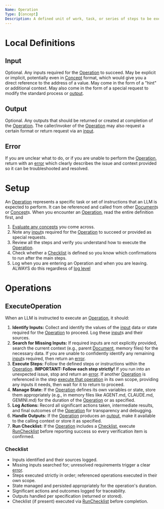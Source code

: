 ```yaml
---
Name: Operation
Type: [Concept]
Description: A defined unit of work, task, or series of steps to be executed by an LLM.
---
```

[Concept]:./concept.md
[Document]:./document.md
[Operation]:./operation.md
[Checklist]:./checklist.md
[RunChecklist]:./checklist.md#runchecklist
[input]:./operation.md#input
[output]:./operation.md#output
[error]:./operation.md#error

# Local Definitions
## Input
Optional. Any inputs required for the [Operation] to succeed. May be explicit or implicit, potentially even in [Concept] format, which would give you a direct reference to the address of a value. May come in the form of a "hint" or additional context. May also come in the form of a special request to modify the standard process or [output].
## Output
Optional. Any outputs that should be returned or created at completion of the [Operation]. The caller/invoker of the [Operation] may also request a certain format or return request via an [input].
## Error
If you are unclear what to do, or if you are unable to perform the [Operation], return with an [error] which clearly describes the issue and context provided so it can be troubleshooted and resolved.

# Setup
An [Operation] represents a specific task or set of instructions that an LLM is expected to perform. It can be referenced and called from other [Document]s or [Concept]s. When you encounter an [Operation], read the entire definition first, and 
1. [Evaluate any concepts](./concept.md#evaluateconcept) you come across.
2. Note any [input]s required for the [Operation] to succeed or provided as special requests.
3. Review all the steps and verify you understand how to execute the [Operation].
4. Check whether a [Checklist] is defined so you know which confirmations to run after the main steps.
5. Log when you are entering an Operation and when you are leaving. ALWAYS do this regardless of [log level](./workspace-context.md#log-level)

# Operations

## ExecuteOperation
When an LLM is instructed to execute an [Operation], it should:
1.  **Identify Inputs:** Collect and identify the values of the [input] data or state required for the [Operation] to proceed. Log these [input]s and their sources.
2.  **Search for Missing Inputs:** If required inputs are not explicitly provided, search the current context (e.g., parent [Document], memory files) for the necessary data. If you are unable to confidently identify any remaining [input]s required, then return an [error].
3.  **Execute Steps:** Follow the defined steps or instructions within the [Operation]. **IMPORTANT: Follow each step strictly!** If you run into an unexpected issue, stop and return an [error]. If another [Operation] is referenced in the step [execute that operation](./operation.md#executeoperation) in its own scope, providing any inputs it needs, then wait for it to return to proceed.
4.  **Manage State:** If the [Operation] defines its own variables or state, store them appropriately (e.g., in memory files like AGENT.md, CLAUDE.md, GEMINI.md) for the duration of the [Operation] or as specified.
5.  **Log Actions:** Record all significant actions taken, intermediate results, and final outcomes of the [Operation] for transparency and debugging.
6.  **Handle Outputs:** If the [Operation] produces an [output], make it available to the calling context or store it as specified.
7.  **Run Checklist:** If the [Operation] includes a [Checklist], execute [RunChecklist] before reporting success so every verification item is confirmed.

### Checklist
- Inputs identified and their sources logged.
- Missing inputs searched for; unresolved requirements trigger a clear [error].
- Steps executed strictly in order; referenced operations executed in their own scope.
- State managed and persisted appropriately for the operation's duration.
- Significant actions and outcomes logged for traceability.
- Outputs handled per specification (returned or stored).
- Checklist (if present) executed via [RunChecklist] before completion.
